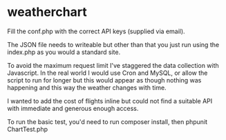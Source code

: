 # weatherchart

Fill the conf.php with the correct API keys (supplied via email).

The JSON file needs to  writeable but other than that you just run using the index.php as you would a standard site.

To avoid the maximum request limit I've staggered the data collection with Javascript.  In the real world I would use Cron and MySQL, or allow the script to run for longer but this would appear as though nothing was happening and this way the weather changes with time.

I wanted to add the cost of flights inline but could not find a suitable API with immediate and generous enough access.



To run the basic test, you'd need to run composer install, then phpunit  ChartTest.php
